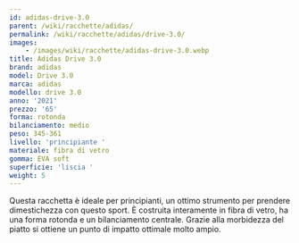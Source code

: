 ```yaml
---
id: adidas-drive-3.0
parent: /wiki/racchette/adidas/
permalink: /wiki/racchette/adidas/drive-3.0/
images:
    - /images/wiki/racchette/adidas-drive-3.0.webp
title: Adidas Drive 3.0
brand: adidas
model: Drive 3.0
marca: adidas
modello: drive 3.0
anno: '2021'
prezzo: '65'
forma: rotonda
bilanciamento: medio
peso: 345-361
livello: 'principiante '
materiale: fibra di vetro
gomma: EVA soft
superficie: 'liscia '
weight: 5
---
```

Questa racchetta è ideale per principianti, un ottimo strumento per prendere dimestichezza con questo sport. È costruita interamente in fibra di vetro, ha una forma rotonda e un bilanciamento centrale. Grazie alla morbidezza del piatto si ottiene un punto di impatto ottimale molto ampio.